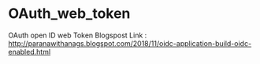 # OAuth_web_token
OAuth open ID web Token
Blogspost Link : http://paranawithanags.blogspot.com/2018/11/oidc-application-build-oidc-enabled.html
